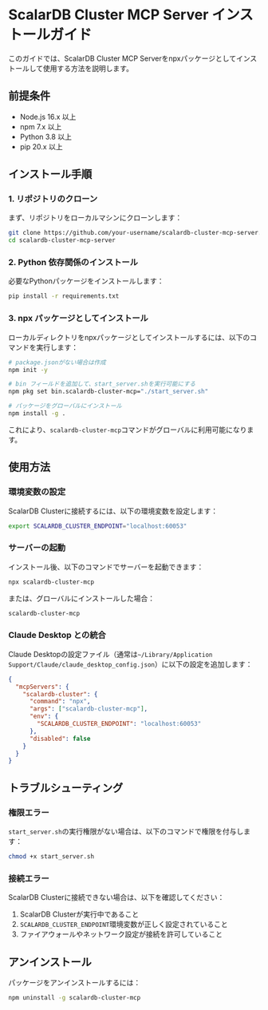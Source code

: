 # ScalarDB Cluster MCP Server インストールガイド

このガイドでは、ScalarDB Cluster MCP Serverをnpxパッケージとしてインストールして使用する方法を説明します。

## 前提条件

- Node.js 16.x 以上
- npm 7.x 以上
- Python 3.8 以上
- pip 20.x 以上

## インストール手順

### 1. リポジトリのクローン

まず、リポジトリをローカルマシンにクローンします：

```bash
git clone https://github.com/your-username/scalardb-cluster-mcp-server.git
cd scalardb-cluster-mcp-server
```

### 2. Python 依存関係のインストール

必要なPythonパッケージをインストールします：

```bash
pip install -r requirements.txt
```

### 3. npx パッケージとしてインストール

ローカルディレクトリをnpxパッケージとしてインストールするには、以下のコマンドを実行します：

```bash
# package.jsonがない場合は作成
npm init -y

# bin フィールドを追加して、start_server.shを実行可能にする
npm pkg set bin.scalardb-cluster-mcp="./start_server.sh"

# パッケージをグローバルにインストール
npm install -g .
```

これにより、`scalardb-cluster-mcp`コマンドがグローバルに利用可能になります。

## 使用方法

### 環境変数の設定

ScalarDB Clusterに接続するには、以下の環境変数を設定します：

```bash
export SCALARDB_CLUSTER_ENDPOINT="localhost:60053"
```

### サーバーの起動

インストール後、以下のコマンドでサーバーを起動できます：

```bash
npx scalardb-cluster-mcp
```

または、グローバルにインストールした場合：

```bash
scalardb-cluster-mcp
```

### Claude Desktop との統合

Claude Desktopの設定ファイル（通常は`~/Library/Application Support/Claude/claude_desktop_config.json`）に以下の設定を追加します：

```json
{
  "mcpServers": {
    "scalardb-cluster": {
      "command": "npx",
      "args": ["scalardb-cluster-mcp"],
      "env": {
        "SCALARDB_CLUSTER_ENDPOINT": "localhost:60053"
      },
      "disabled": false
    }
  }
}
```

## トラブルシューティング

### 権限エラー

`start_server.sh`の実行権限がない場合は、以下のコマンドで権限を付与します：

```bash
chmod +x start_server.sh
```

### 接続エラー

ScalarDB Clusterに接続できない場合は、以下を確認してください：

1. ScalarDB Clusterが実行中であること
2. `SCALARDB_CLUSTER_ENDPOINT`環境変数が正しく設定されていること
3. ファイアウォールやネットワーク設定が接続を許可していること

## アンインストール

パッケージをアンインストールするには：

```bash
npm uninstall -g scalardb-cluster-mcp
```
